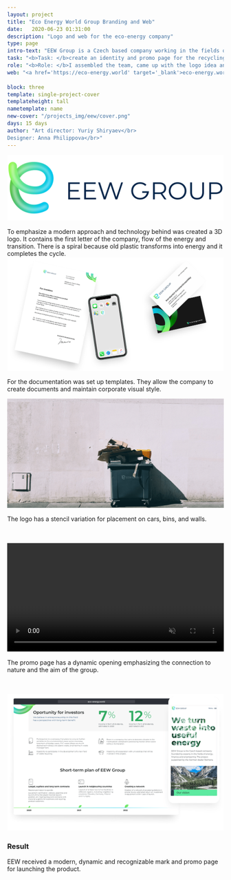 ```yaml
---
layout: project
title: "Eco Energy World Group Branding and Web"
date:   2020-06-23 01:31:00
description: "Logo and web for the eco-energy company"
type: page
intro-text: "EEW Group is a Czech based company working in the fields of energy and finances. To help the group start their business I created identity and landing page."
task: "<b>Task: </b>create an identity and promo page for the recycling company"
role: "<b>Role: </b>I assembled the team, came up with the logo idea and the visual direction. Helped with web design and submission of final materials."
web: "<a href='https://eco-energy.world' target='_blank'>eco-energy.world</a>"

block: three
template: single-project-cover
templateheight: tall
nametemplate: name
new-cover: "/projects_img/eew/cover.png"
days: 15 days
author: "Art director: Yuriy Shiryaev</br>
Designer: Anna Philippova</br>"
---
```


<span class="p1000">![eew group logo and identity](/projects_img/eew/logo.png)</span>

<span class="p-text">To emphasize a modern approach and technology behind was created a 3D logo. It contains the first letter of the company, flow of the energy and transition. There is a spiral because old plastic transforms into energy and it completes the cycle. </span>
<span class="p1000">![eew group logo and identity](/projects_img/eew/cid.png)
</span>

<span class="p-text">For the documentation was set up templates. They allow the company to create documents and maintain corporate visual style.<p>

<span class="p1000">![eew group logo and identity](/projects_img/eew/bin.png)
</span>

The logo has a stencil variation for placement on cars, bins, and walls.<br><br><br>







<video width="100%" class="video" loop="loop" autoplay="autoplay" preload="auto" muted="muted">
<source src="/projects_img/eew/web.mp4" type="video/mp4">
<source src="/projects_img/eew/web.webm" type="video/webm">
 </video>

The promo page has a dynamic opening emphasizing the connection to nature and the aim of the group.<br><br><br>

<span class="p1000">![eew group web](/projects_img/eew/web.png)
</span>

### Result

<span class="p-text">EEW received a modern, dynamic and recognizable mark and promo page for launching the product.</span> 